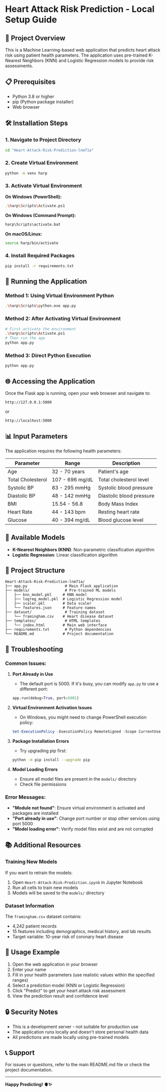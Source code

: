 # Heart Attack Risk Prediction - Local Setup Guide

## 🚀 Project Overview
This is a Machine Learning-based web application that predicts heart attack risk using patient health parameters. The application uses pre-trained K-Nearest Neighbors (KNN) and Logistic Regression models to provide risk assessments.

## 📋 Prerequisites
- Python 3.8 or higher
- pip (Python package installer)
- Web browser

## 🛠️ Installation Steps

### 1. Navigate to Project Directory
```bash
cd "Heart-Attack-Risk-Prediction-lnm71a"
```

### 2. Create Virtual Environment
```bash
python -m venv harp
```

### 3. Activate Virtual Environment
**On Windows (PowerShell):**
```bash
.\harp\Scripts\Activate.ps1
```
**On Windows (Command Prompt):**
```bash
harp\Scripts\activate.bat
```
**On macOS/Linux:**
```bash
source harp/bin/activate
```

### 4. Install Required Packages
```bash
pip install -r requirements.txt
```

## 🚀 Running the Application

### Method 1: Using Virtual Environment Python
```bash
.\harp\Scripts\python.exe app.py
```

### Method 2: After Activating Virtual Environment
```bash
# First activate the environment
.\harp\Scripts\Activate.ps1
# Then run the app
python app.py
```

### Method 3: Direct Python Execution
```bash
python app.py
```

## 🌐 Accessing the Application
Once the Flask app is running, open your web browser and navigate to:
```
http://127.0.0.1:5000
```
or
```
http://localhost:5000
```

## 📊 Input Parameters
The application requires the following health parameters:

| Parameter | Range | Description |
|-----------|-------|-------------|
| Age | 32 - 70 years | Patient's age |
| Total Cholesterol | 107 - 696 mg/dL | Total cholesterol level |
| Systolic BP | 83 - 295 mmHg | Systolic blood pressure |
| Diastolic BP | 48 - 142 mmHg | Diastolic blood pressure |
| BMI | 15.54 - 56.8 | Body Mass Index |
| Heart Rate | 44 - 143 bpm | Resting heart rate |
| Glucose | 40 - 394 mg/dL | Blood glucose level |

## 🤖 Available Models
- **K-Nearest Neighbors (KNN)**: Non-parametric classification algorithm
- **Logistic Regression**: Linear classification algorithm

## 📁 Project Structure
```
Heart-Attack-Risk-Prediction-lnm71a/
├── app.py                 # Main Flask application
├── models/                # Pre-trained ML models
│   ├── knn_model.pkl     # KNN model
│   ├── logreg_model.pkl  # Logistic Regression model
│   ├── scaler.pkl        # Data scaler
│   └── features.json     # Feature names
├── dataset/               # Training dataset
│   └── framingham.csv    # Heart disease dataset
├── templates/             # HTML templates
│   └── index.html        # Main web interface
├── requirements.txt       # Python dependencies
└── README.md             # Project documentation
```

## 🔧 Troubleshooting

### Common Issues:

1. **Port Already in Use**
   - The default port is 5000. If it's busy, you can modify `app.py` to use a different port:
   ```python
   app.run(debug=True, port=5001)
   ```

2. **Virtual Environment Activation Issues**
   - On Windows, you might need to change PowerShell execution policy:
   ```powershell
   Set-ExecutionPolicy -ExecutionPolicy RemoteSigned -Scope CurrentUser
   ```

3. **Package Installation Errors**
   - Try upgrading pip first:
   ```bash
   python -m pip install --upgrade pip
   ```

4. **Model Loading Errors**
   - Ensure all model files are present in the `models/` directory
   - Check file permissions

### Error Messages:
- **"Module not found"**: Ensure virtual environment is activated and packages are installed
- **"Port already in use"**: Change port number or stop other services using port 5000
- **"Model loading error"**: Verify model files exist and are not corrupted

## 📚 Additional Resources

### Training New Models
If you want to retrain the models:
1. Open `Heart-Attack-Risk-Prediction.ipynb` in Jupyter Notebook
2. Run all cells to train new models
3. Models will be saved to the `models/` directory

### Dataset Information
The `framingham.csv` dataset contains:
- 4,242 patient records
- 15 features including demographics, medical history, and lab results
- Target variable: 10-year risk of coronary heart disease

## 🎯 Usage Example
1. Open the web application in your browser
2. Enter your name
3. Fill in your health parameters (use realistic values within the specified ranges)
4. Select a prediction model (KNN or Logistic Regression)
5. Click "Predict" to get your heart attack risk assessment
6. View the prediction result and confidence level

## 🔒 Security Notes
- This is a development server - not suitable for production use
- The application runs locally and doesn't store personal health data
- All predictions are made locally using pre-trained models

## 📞 Support
For issues or questions, refer to the main README.md file or check the project documentation.

---
**Happy Predicting! 🫀✨**
